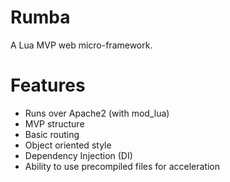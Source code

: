 # Rumba

A Lua MVP web micro-framework.

# Features

- Runs over Apache2 (with mod_lua)
- MVP structure
- Basic routing
- Object oriented style
- Dependency Injection (DI)
- Ability to use precompiled files for acceleration
